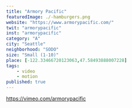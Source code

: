 ```yaml
---
title: "Armory Pacific"
featuredImage: ./-hamburgers.png
website: "https://www.armorypacific.com/"
twit: "armorypacific"
inst: "armorypacific"
category: "A"
city: "Seattle"
neighborhood: "SODO"
size: "Small (1-10)"
place: [-122.33466720123063,47.58493888007228]
tags:
    - video
    - motion
published: true
---
```


https://vimeo.com/armorypacific

